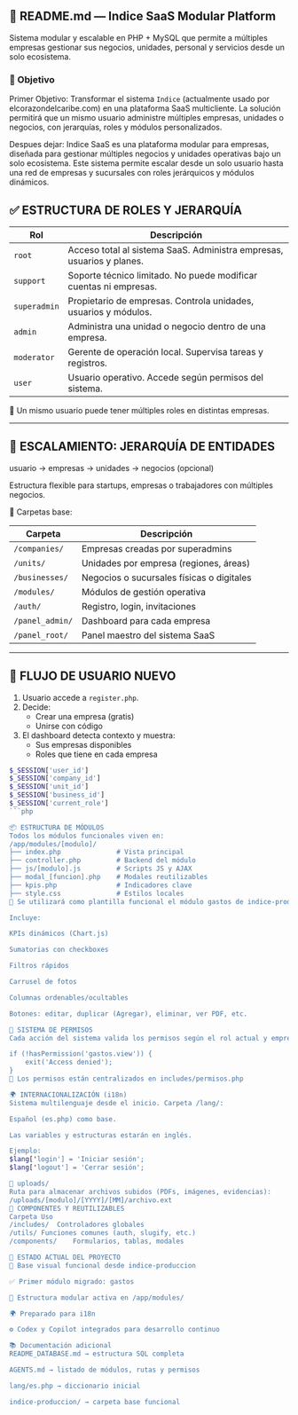 ## 📘 README.md — Indice SaaS Modular Platform
Sistema modular y escalable en PHP + MySQL que permite a múltiples empresas gestionar sus negocios, unidades, personal y servicios desde un solo ecosistema.
### 🎯 Objetivo
Primer Objetivo: Transformar el sistema `Indice` (actualmente usado por elcorazondelcaribe.com) en una plataforma SaaS multicliente. La solución permitirá que un mismo usuario administre múltiples empresas, unidades o negocios, con jerarquías, roles y módulos personalizados.

Despues dejar: Indice SaaS es una plataforma modular para empresas, diseñada para gestionar múltiples negocios y unidades operativas bajo un solo ecosistema. Este sistema permite escalar desde un solo usuario hasta una red de empresas y sucursales con roles jerárquicos y módulos dinámicos.


## ✅ ESTRUCTURA DE ROLES Y JERARQUÍA

| Rol         | Descripción                                                       |
|-------------|--------------------------------------------------------------------|
| `root`       | Acceso total al sistema SaaS. Administra empresas, usuarios y planes. |
| `support`    | Soporte técnico limitado. No puede modificar cuentas ni empresas. |
| `superadmin` | Propietario de empresas. Controla unidades, usuarios y módulos.  |
| `admin`      | Administra una unidad o negocio dentro de una empresa.           |
| `moderator`  | Gerente de operación local. Supervisa tareas y registros.        |
| `user`       | Usuario operativo. Accede según permisos del sistema.            |

🔄 Un mismo usuario puede tener múltiples roles en distintas empresas.

---

## 🧱 ESCALAMIENTO: JERARQUÍA DE ENTIDADES

usuario → empresas → unidades → negocios (opcional)

Estructura flexible para startups, empresas o trabajadores con múltiples negocios.

📂 Carpetas base:

| Carpeta         | Descripción                                  |
|------------------|----------------------------------------------|
| `/companies/`     | Empresas creadas por superadmins            |
| `/units/`         | Unidades por empresa (regiones, áreas)      |
| `/businesses/`    | Negocios o sucursales físicas o digitales   |
| `/modules/`       | Módulos de gestión operativa                |
| `/auth/`          | Registro, login, invitaciones               |
| `/panel_admin/`   | Dashboard para cada empresa                 |
| `/panel_root/`    | Panel maestro del sistema SaaS              |

---


## 🚀 FLUJO DE USUARIO NUEVO

1. Usuario accede a `register.php`.
2. Decide:
   - Crear una empresa (gratis)
   - Unirse con código
3. El dashboard detecta contexto y muestra:
   - Sus empresas disponibles
   - Roles que tiene en cada empresa

```php
$_SESSION['user_id']
$_SESSION['company_id']
$_SESSION['unit_id']
$_SESSION['business_id']
$_SESSION['current_role']
```php

📦 ESTRUCTURA DE MÓDULOS
Todos los módulos funcionales viven en:
/app/modules/[modulo]/
├── index.php              # Vista principal
├── controller.php         # Backend del módulo
├── js/[modulo].js         # Scripts JS y AJAX
├── modal_[funcion].php    # Modales reutilizables
├── kpis.php               # Indicadores clave
├── style.css              # Estilos locales
🔁 Se utilizará como plantilla funcional el módulo gastos de indice-produccion.

Incluye:

KPIs dinámicos (Chart.js)

Sumatorias con checkboxes

Filtros rápidos

Carrusel de fotos

Columnas ordenables/ocultables

Botones: editar, duplicar (Agregar), eliminar, ver PDF, etc.

🔐 SISTEMA DE PERMISOS
Cada acción del sistema valida los permisos según el rol actual y empresa activa.

if (!hasPermission('gastos.view')) {
    exit('Access denied');
}
📍 Los permisos están centralizados en includes/permisos.php

🌍 INTERNACIONALIZACIÓN (i18n)
Sistema multilenguaje desde el inicio. Carpeta /lang/:

Español (es.php) como base.

Las variables y estructuras estarán en inglés.

Ejemplo:
$lang['login'] = 'Iniciar sesión';
$lang['logout'] = 'Cerrar sesión';

📁 uploads/
Ruta para almacenar archivos subidos (PDFs, imágenes, evidencias):
/uploads/[modulo]/[YYYY]/[MM]/archivo.ext
🔧 COMPONENTES Y REUTILIZABLES
Carpeta	Uso
/includes/	Controladores globales
/utils/	Funciones comunes (auth, slugify, etc.)
/components/	Formularios, tablas, modales

🧪 ESTADO ACTUAL DEL PROYECTO
🧱 Base visual funcional desde indice-produccion

✅ Primer módulo migrado: gastos

🧪 Estructura modular activa en /app/modules/

🌍 Preparado para i18n

⚙️ Codex y Copilot integrados para desarrollo continuo

📚 Documentación adicional
README_DATABASE.md → estructura SQL completa

AGENTS.md → listado de módulos, rutas y permisos

lang/es.php → diccionario inicial

indice-produccion/ → carpeta base funcional

